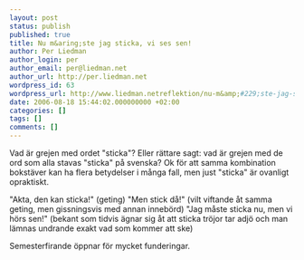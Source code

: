 ```yaml
---
layout: post
status: publish
published: true
title: Nu m&aring;ste jag sticka, vi ses sen!
author: Per Liedman
author_login: per
author_email: per@liedman.net
author_url: http://per.liedman.net
wordpress_id: 63
wordpress_url: http://www.liedman.netreflektion/nu-m&amp;#229;ste-jag-sticka,-vi-ses-sen!/
date: 2006-08-18 15:44:02.000000000 +02:00
categories: []
tags: []
comments: []
---
```

Vad &auml;r grejen med ordet "sticka"? Eller r&auml;ttare sagt: vad &auml;r grejen med de ord som alla stavas "sticka" p&aring; svenska? Ok f&ouml;r att samma kombination bokst&auml;ver kan ha flera betydelser i m&aring;nga fall, men just "sticka" &auml;r ovanligt opraktiskt.

"Akta, den kan sticka!" (geting)
"Men stick d&aring;!" (vilt viftande &aring;t samma geting, men gissningsvis med annan inneb&ouml;rd)
"Jag m&aring;ste sticka nu, men vi h&ouml;rs sen!" (bekant som tidvis &auml;gnar sig &aring;t att sticka tr&ouml;jor tar adj&ouml; och man l&auml;mnas undrande exakt vad som kommer att ske)

Semesterfirande &ouml;ppnar f&ouml;r mycket funderingar.
